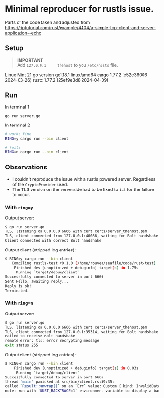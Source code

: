 # Minimal reproducer for rustls issue.

Parts of the code taken and adjusted from https://riptutorial.com/rust/example/4404/a-simple-tcp-client-and-server-application--echo

## Setup
> **IMPORTANT**  
> Add `127.0.0.1     thehost` to you `/etc/hosts` file.

Linux Mint 21
go version go1.18.1 linux/amd64
cargo 1.77.2 (e52e36006 2024-03-26)
rustc 1.77.2 (25ef9e3d8 2024-04-09)

## Run
In terminal 1
```bash
go run server.go
```

In terminal 2
```bash
# works fine
RING=y cargo run --bin client

# fails
RING=n cargo run --bin client
```

## Observations
 * I couldn't reproduce the issue with a rustls powered server.
   Regardless of the `CryptoProvider` used.
 * The TLS version on the serverside had to be fixed to `1.2` for the failure to occur.

### With `ring=y`
Output server:
```bash
$ go run server.go
TLS, listening on 0.0.0.0:6666 with cert certs/server_thehost.pem
TLS, client connected from 127.0.0.1:40086, waiting for Bolt handshake
Client connected with correct Bolt handshake
```

Output client (stripped log entries):
```bash
$ RING=y cargo run --bin client
   Compiling rustls-test v0.1.0 (/home/rouven/seafile/code/rust-test)
    Finished dev [unoptimized + debuginfo] target(s) in 1.75s
     Running `target/debug/client`
Successfully connected to server in port 6666
Sent Hello, awaiting reply...
Reply is ok!
Terminated. 
```

### With `ring=n`
Output server:
```bash
$ go run server.go
TLS, listening on 0.0.0.0:6666 with cert certs/server_thehost.pem
TLS, client connected from 127.0.0.1:35314, waiting for Bolt handshake
Failed to receive Bolt handshake
remote error: tls: error decrypting message
exit status 255
```

Output client (stripped log entries):
```bash
$ RING=n cargo run --bin client
    Finished dev [unoptimized + debuginfo] target(s) in 0.03s
     Running `target/debug/client`
Successfully connected to server in port 6666
thread 'main' panicked at src/bin/client.rs:59:35:
called `Result::unwrap()` on an `Err` value: Custom { kind: InvalidData, error: InvalidCertificate(BadSignature) }
note: run with `RUST_BACKTRACE=1` environment variable to display a backtrace
```
